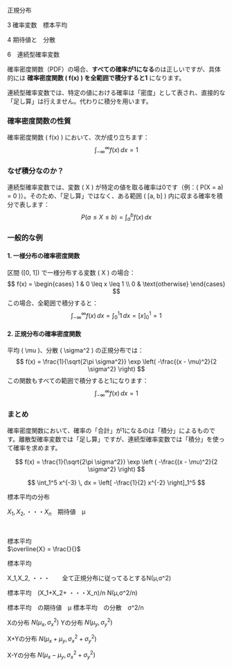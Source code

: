 正規分布


3 確率変数　標本平均

4 期待値と　分散

6　連続型確率変数




確率密度関数（PDF）の場合、**すべての確率が1になる**のは正しいですが、具体的には **確率密度関数 \( f(x) \) を全範囲で積分すると1** になります。

連続型確率変数では、特定の値における確率は「密度」として表され、直接的な「足し算」は行えません。代わりに積分を用います。

### 確率密度関数の性質
確率密度関数 \( f(x) \) において、次が成り立ちます：
$$
\int_{-\infty}^{\infty} f(x) \, dx = 1
$$

### なぜ積分なのか？
連続型確率変数では、変数 \( X \) が特定の値を取る確率は0です（例：\( P(X = a) = 0 \)）。そのため、「足し算」ではなく、ある範囲 \( [a, b] \) 内に収まる確率を積分で表します：
$$
P(a \leq X \leq b) = \int_a^b f(x) \, dx
$$

### 一般的な例

#### 1. 一様分布の確率密度関数
区間 \([0, 1]\) で一様分布する変数 \( X \) の場合：
$$
f(x) = 
\begin{cases} 
1 & 0 \leq x \leq 1 \\ 
0 & \text{otherwise} 
\end{cases}
$$
この場合、全範囲で積分すると：
$$
\int_{-\infty}^\infty f(x) \, dx = \int_0^1 1 \, dx = [x]_0^1 = 1
$$

#### 2. 正規分布の確率密度関数
平均 \( \mu \)、分散 \( \sigma^2 \) の正規分布では：
$$
f(x) = \frac{1}{\sqrt{2\pi \sigma^2}} \exp \left( -\frac{(x - \mu)^2}{2 \sigma^2} \right)
$$
この関数もすべての範囲で積分すると1になります：
$$
\int_{-\infty}^\infty f(x) \, dx = 1
$$

### まとめ
確率密度関数において、確率の「合計」が1になるのは「積分」によるものです。離散型確率変数では「足し算」ですが、連続型確率変数では「積分」を使って確率を求めます。







$$
f(x) = \frac{1}{\sqrt{2\pi \sigma^2}}   \exp \left ( -\frac{(x - \mu)^2}{2 \sigma^2} \right) 
$$



$$
\int_1^5 x^{-3} \, dx = \left[ -\frac{1}{2} x^{-2} \right]_1^5
$$


標本平均の分布

$X_1, X_2 , ・・・ X_n$　期待値　μ

<br>

標本平均　  
$\overline{X} = \frac{}{}$ 






標本平均

X_1,X_2, ・・・　　全て正規分布に従ってるとするN(μ,σ^2)

標本平均　(X_1+X_2+ ・・・X_n)/n N(μ,σ^2/n)

標本平均　の期待値　μ
標本平均　の分散　σ^2/n


Xの分布  $N(μ_x,{σ_x}^2)$
Yの分布  $N(μ_y,{σ_y}^2)$

X+Yの分布 $N(μ_x+μ_y,{σ_x}^2+{σ_y}^2)$

X-Yの分布 $N(μ_x-μ_y,{σ_x}^2+{σ_y}^2)$














